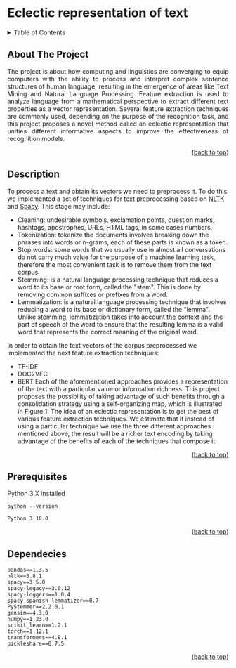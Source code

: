 # Eclectic representation of text
<a name="readme-top"></a>

<!-- TABLE OF CONTENTS -->
<details>
  <summary>Table of Contents</summary>
  <ol>
    <li>
      <a href="#about-the-project">About The Project</a>
    </li>
  </ol>
  <li>
    <a href="#description">Description</a>
  </li>
</details>

<!-- ABOUT THE PROJECT -->
## About The Project

<p style="text-align: justify;">The project is about how computing and linguistics are converging to equip computers with the ability to process and interpret complex sentence structures of human language, resulting in the emergence of areas like Text Mining and Natural Language Processing. Feature extraction is used to analyze language from a mathematical perspective to extract different text properties as a vector representation. Several feature extraction techniques are commonly used, depending on the purpose of the recognition task, and this project proposes a novel method called an eclectic representation that unifies different informative aspects to improve the effectiveness of recognition models.</p>

<p align="right">(<a href="#readme-top">back to top</a>)</p>

## Description
To process a text and obtain its vectors we need to preprocess it. To do this we implemented a set of techniques for text preprocessing based on [NLTK](https://www.nltk.org/) and [Spacy](https://spacy.io/).
This stage may include:
* Cleaning: undesirable symbols, exclamation points, question marks, hashtags, apostrophes, URLs, HTML tags, in some cases numbers.
* Tokenization: tokenize the documents involves breaking down the phrases into words or n-grams, each of these parts is known as a token.
* Stop words: some words that we usually use in almost all conversations do not carry much value for the purpose of a machine learning task, therefore the most convenient task is to remove them from the text corpus.
* Stemming: is a natural language processing technique that reduces a word to its base or root form, called the "stem". This is done by removing common suffixes or prefixes from a word.
* Lemmatization: is a natural language processing technique that involves reducing a word to its base or dictionary form, called the "lemma". Unlike stemming, lemmatization takes into account the context and the part of speech of the word to ensure that the resulting lemma is a valid word that represents the correct meaning of the original word.

In order to obtain the text vectors of the corpus preprocessed we implemented the next feature extraction techniques:
* TF-IDF
* DOC2VEC
* BERT
Each of the aforementioned approaches provides a representation of the text with a particular value or information richness. This project proposes the possibility of taking advantage of such benefits through a consolidation strategy using a self-organizing map, which is illustrated in Figure 1. The idea of an eclectic representation is to get the best of various feature extraction techniques. We estimate that if instead of using a particular technique we use the three different approaches mentioned above, the result will be a richer text encoding by taking advantage of the benefits of each of the techniques that compose it.

<p align="right">(<a href="#readme-top">back to top</a>)</p>

## Prerequisites
Python 3.X installed
```
python --version

Python 3.10.0

```

<p align="right">(<a href="#readme-top">back to top</a>)</p>

## Dependecies
```
pandas==1.3.5
nltk==3.8.1
spacy==3.5.0
spacy-legacy==3.0.12
spacy-loggers==1.0.4
spacy-spanish-lemmatizer==0.7
PyStemmer==2.2.0.1
gensim==4.3.0
numpy==1.23.0
scikit_learn==1.2.1
torch==1.12.1
transformers==4.8.1
pickleshare==0.7.5
```

<p align="right">(<a href="#readme-top">back to top</a>)</p>
